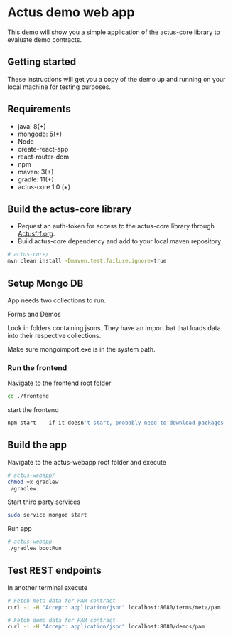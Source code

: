 # Actus demo web app
This demo will show you a simple application of the actus-core library to evaluate demo contracts.

## Getting started
These instructions will get you a copy of the demo up and running on your local machine for testing purposes.

## Requirements

* java: 8(+)
* mongodb: 5(*)
* Node
* create-react-app
* react-router-dom
* npm
* maven: 3(+)
* gradle: 11(+)
* actus-core 1.0 (+)


## Build the actus-core library

* Request an auth-token for access to the actus-core library through [Actusfrf.org](https://www.actusfrf.org/developers).
* Build actus-core dependency and add to your local maven repository

```sh
# actus-core/
mvn clean install -Dmaven.test.failure.ignore=true
```

## Setup Mongo DB

App needs two collections to run. 

Forms and Demos

Look in folders containing jsons. They have an import.bat that loads data into their respective collections. 

Make sure mongoimport.exe is in the system path.



### Run the frontend

Navigate to the frontend root folder 

```sh
cd ./frontend
```

start the frontend

```sh
npm start -- if it doesn't start, probably need to download packages
```


## Build the app

Navigate to the actus-webapp root folder and execute

```sh
# actus-webapp/
chmod +x gradlew
./gradlew
```

Start third party services

```sh
sudo service mongod start
```

Run app

```sh
# actus-webapp
./gradlew bootRun
```


## Test REST endpoints

In another terminal execute

```sh
# Fetch meta data for PAM contract
curl -i -H "Accept: application/json" localhost:8080/terms/meta/pam
```

```sh
# Fetch demo data for PAM contract
curl -i -H "Accept: application/json" localhost:8080/demos/pam
```

